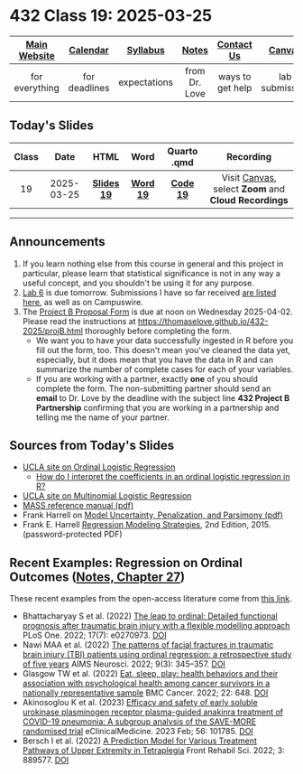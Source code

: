 # 432 Class 19: 2025-03-25

[Main Website](https://thomaselove.github.io/432-2025/) | [Calendar](https://thomaselove.github.io/432-2025/calendar.html) | [Syllabus](https://thomaselove.github.io/432-syllabus-2025/) | [Notes](https://thomaselove.github.io/432-notes/) | [Contact Us](https://thomaselove.github.io/432-2025/contact.html) | [Canvas](https://canvas.case.edu) | [Data and Code](https://github.com/THOMASELOVE/432-data) | [Sources](https://github.com/THOMASELOVE/432-classes-2024/tree/main/sources)
:-----------: | :--------------: | :----------: | :---------: | :-------------: | :-----------: | :------------: |:------:
for everything | for deadlines | expectations | from Dr. Love | ways to get help | lab submission | for downloads | to read

## Today's Slides

Class | Date | HTML | Word | Quarto .qmd | Recording
:---: | :--------: | :------: | :------: | :------: | :-------------:
19 | 2025-03-25 | **[Slides 19](https://thomaselove.github.io/432-slides-2025/slides19.html)** | **[Word 19](https://thomaselove.github.io/432-slides-2025/slides19w.docx)** | **[Code 19](https://github.com/THOMASELOVE/432-slides-2025/blob/main/slides19.qmd)** | Visit [Canvas](https://canvas.case.edu/), select **Zoom** and **Cloud Recordings**

---

## Announcements

1. If you learn nothing else from this course in general and this project in particular, please learn that statistical significance is not in any way a useful concept, and you shouldn't be using it for any purpose.
2. [Lab 6](https://thomaselove.github.io/432-2025/lab6.html) is due tomorrow. Submissions I have so far received [are listed here](https://github.com/THOMASELOVE/432-classes-2025/tree/main/lab6), as well as on Campuswire.
3. The [Project B Proposal Form](https://bit.ly/432-2025-projB-proposal) is due at noon on Wednesday 2025-04-02. Please read the instructions at <https://thomaselove.github.io/432-2025/projB.html> thoroughly before completing the form.
    - We want you to have your data successfully ingested in R before you fill out the form, too. This doesn't mean you've cleaned the data yet, especially, but it does mean that you have the data in R and can summarize the number of complete cases for each of your variables.
    - If you are working with a partner, exactly **one** of you should complete the form. The non-submitting partner should send an **email** to Dr. Love by the deadline with the subject line **432 Project B Partnership** confirming that you are working in a partnership and telling me the name of your partner.

## Sources from Today's Slides

- [UCLA site on Ordinal Logistic Regression](http://stats.idre.ucla.edu/r/dae/ordinal-logistic-regression/)
    - [How do I interpret the coefficients in an ordinal logistic regression in R?](https://stats.oarc.ucla.edu/r/faq/ologit-coefficients/)
- [UCLA site on Multinomial Logistic Regression](https://stats.oarc.ucla.edu/r/dae/multinomial-logistic-regression/)
- [MASS reference manual (pdf)](https://cran.r-project.org/web/packages/MASS/MASS.pdf)
- Frank Harrell on [Model Uncertainty, Penalization, and Parsimony (pdf)](http://hbiostat.org/talks/iscb98.pdf)
- Frank E. Harrell [Regression Modeling Strategies](https://github.com/THOMASELOVE/432-sources/blob/main/pdf/Harrell_Regression_Modeling_Strategies_2015_2e_protected.pdf), 2nd Edition, 2015. (password-protected PDF)

## Recent Examples: Regression on Ordinal Outcomes ([Notes, Chapter 27](https://thomaselove.github.io/432-notes/ordinaloutcome.html))

These recent examples from the open-access literature come from [this link](https://github.com/THOMASELOVE/432-sources/blob/main/recent.md).

- Bhattacharyay S et al. (2022) [The leap to ordinal: Detailed functional prognosis after traumatic brain injury with a flexible modelling approach](https://www.ncbi.nlm.nih.gov/pmc/articles/PMC9255749/) PLoS One. 2022; 17(7): e0270973. [DOI](https://doi.org/10.1371%2Fjournal.pone.0270973)
- Nawi MAA et al. (2022) [The patterns of facial fractures in traumatic brain injury (TBI) patients using ordinal regression: a retrospective study of five years](https://www.ncbi.nlm.nih.gov/pmc/articles/PMC9581734/) AIMS Neurosci. 2022; 9(3): 345–357. [DOI](https://doi.org/10.3934%2FNeuroscience.2022019)
- Glasgow TW et al. (2022) [Eat, sleep, play: health behaviors and their association with psychological health among cancer survivors in a nationally representative sample](https://www.ncbi.nlm.nih.gov/pmc/articles/PMC9190125/) BMC Cancer. 2022; 22: 648. [DOI](https://doi.org/10.1186%2Fs12885-022-09718-7)
- Akinosoglou K et al. (2023) [Efficacy and safety of early soluble urokinase plasminogen receptor plasma-guided anakinra treatment of COVID-19 pneumonia: A subgroup analysis of the SAVE-MORE randomised trial](https://www.ncbi.nlm.nih.gov/pmc/articles/PMC9791950/) eClinicalMedicine. 2023 Feb; 56: 101785. [DOI](https://doi.org/10.1016%2Fj.eclinm.2022.101785)
- Bersch I et al. (2022) [A Prediction Model for Various Treatment Pathways of Upper Extremity in Tetraplegia](https://www.ncbi.nlm.nih.gov/pmc/articles/PMC9397669/) Front Rehabil Sci. 2022; 3: 889577. [DOI](https://doi.org/10.3389%2Ffresc.2022.889577)

